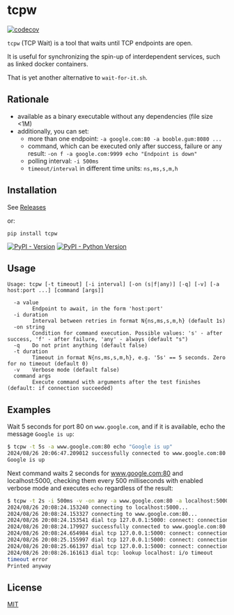 # tcpw

[![codecov](https://codecov.io/gh/jackcvr/tcpw/graph/badge.svg?token=X9EVRGM518)](https://codecov.io/gh/jackcvr/tcpw)

`tcpw` (TCP Wait) is a tool that waits until TCP endpoints are open.

It is useful for synchronizing the spin-up of interdependent services, such as linked docker containers.

That is yet another alternative to `wait-for-it.sh`.

## Rationale

- available as a binary executable without any dependencies (file size <1M)
- additionally, you can set:
    - more than one endpoint: `-a google.com:80 -a booble.gum:8080 ...`
    - command, which can be executed only after success, failure or any result: `-on f -a google.com:9999 echo "Endpoint is down"`
    - polling interval: `-i 500ms`
    - `timeout/interval` in different time units: `ns,ms,s,m,h`


## Installation

See [Releases](https://github.com/jackcvr/tcpw/releases)

or:

`pip install tcpw`

[![PyPI - Version](https://img.shields.io/pypi/v/tcpw.svg)](https://pypi.org/project/tcpw)
[![PyPI - Python Version](https://img.shields.io/pypi/pyversions/tcpw.svg)](https://pypi.org/project/tcpw)

## Usage

```text
Usage: tcpw [-t timeout] [-i interval] [-on (s|f|any)] [-q] [-v] [-a host:port ...] [command [args]]

  -a value
    	Endpoint to await, in the form 'host:port'
  -i duration
    	Interval between retries in format N{ns,ms,s,m,h} (default 1s)
  -on string
    	Condition for command execution. Possible values: 's' - after success, 'f' - after failure, 'any' - always (default "s")
  -q	Do not print anything (default false)
  -t duration
    	Timeout in format N{ns,ms,s,m,h}, e.g. '5s' == 5 seconds. Zero for no timeout (default 0)
  -v	Verbose mode (default false)
  command args
    	Execute command with arguments after the test finishes (default: if connection succeeded)
```

## Examples

Wait 5 seconds for port 80 on `www.google.com`, and if it is available, echo the message `Google is up`:

```bash
$ tcpw -t 5s -a www.google.com:80 echo "Google is up"
2024/08/26 20:06:47.209012 successfully connected to www.google.com:80
Google is up
```

Next command waits 2 seconds for www.google.com:80 and localhost:5000, checking them every 500 milliseconds
with enabled verbose mode and executes `echo` regardless of the result:

```bash
$ tcpw -t 2s -i 500ms -v -on any -a www.google.com:80 -a localhost:5000 echo "Printed anyway"
2024/08/26 20:08:24.153240 connecting to localhost:5000...
2024/08/26 20:08:24.153327 connecting to www.google.com:80...
2024/08/26 20:08:24.153541 dial tcp 127.0.0.1:5000: connect: connection refused
2024/08/26 20:08:24.179927 successfully connected to www.google.com:80
2024/08/26 20:08:24.654984 dial tcp 127.0.0.1:5000: connect: connection refused
2024/08/26 20:08:25.155997 dial tcp 127.0.0.1:5000: connect: connection refused
2024/08/26 20:08:25.661397 dial tcp 127.0.0.1:5000: connect: connection refused
2024/08/26 20:08:26.161613 dial tcp: lookup localhost: i/o timeout
timeout error
Printed anyway
```

## License

[MIT](https://spdx.org/licenses/MIT.html) 